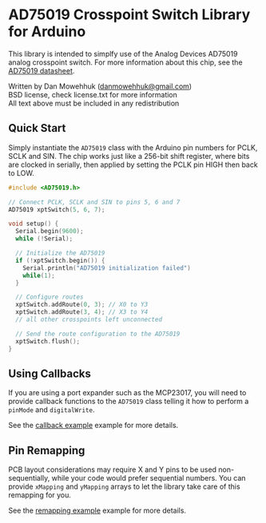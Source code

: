 # AD75019 Crosspoint Switch Library for Arduino

This library is intended to simplfy use of the Analog Devices AD75019 
analog crosspoint switch. For more information about this chip, see the 
[AD75019 datasheet](https://www.analog.com/media/en/technical-documentation/data-sheets/AD75019.pdf).

Written by Dan Mowehhuk (danmowehhuk@gmail.com)\
BSD license, check license.txt for more information\
All text above must be included in any redistribution


## Quick Start

Simply instantiate the `AD75019` class with the Arduino pin numbers for PCLK,
SCLK and SIN. The chip works just like a 256-bit shift register, where bits
are clocked in serially, then applied by setting the PCLK pin HIGH then back 
to LOW.

```c
#include <AD75019.h>

// Connect PCLK, SCLK and SIN to pins 5, 6 and 7
AD75019 xptSwitch(5, 6, 7);

void setup() {
  Serial.begin(9600);
  while (!Serial);

  // Initialize the AD75019
  if (!xptSwitch.begin()) {
    Serial.println("AD75019 initialization failed")
    while(1);
  }

  // Configure routes
  xptSwitch.addRoute(0, 3); // X0 to Y3
  xptSwitch.addRoute(3, 4); // X3 to Y4
  // all other crosspoints left unconnected

  // Send the route configuration to the AD75019
  xptSwitch.flush();
}
```


## Using Callbacks

If you are using a port expander such as the MCP23017, you will need to provide
callback functions to the `AD75019` class telling it how to perform a `pinMode`
and `digitalWrite`.

See the [callback example](examples/callbacks/callbacks.ino) example for more 
details.


## Pin Remapping

PCB layout considerations may require X and Y pins to be used non-sequentially,
while your code would prefer sequential numbers. You can provide `xMapping` and
`yMapping` arrays to let the library take care of this remapping for you.

See the [remapping example](examples/remapped/remapped.ino) example for more 
details.
